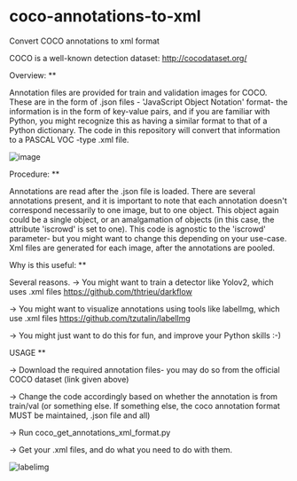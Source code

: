 # coco-annotations-to-xml
Convert COCO annotations to xml format 

 
COCO is a well-known detection dataset:
http://cocodataset.org/

Overview:
**

Annotation files are provided for train and validation images for COCO. These are in the form of .json files - 'JavaScript Object Notation' format- the information is in the form of key-value pairs, and if you are familiar with Python, you might recognize this as having a similar format to that of a Python dictionary.
The code in this repository will convert that information to a PASCAL VOC -type .xml file.

![image](https://user-images.githubusercontent.com/58288779/78465340-06d0d280-7727-11ea-90b7-0a612f6f8c36.png)

Procedure:
**

Annotations are read after the .json file is loaded. 
There are several annotations present, and it is important to note that each annotation doesn't correspond necessarily to one image, but to one object. This object again could be a single object, or an amalgamation of objects (in this case, the attribute 'iscrowd' is set to one). 
This code is agnostic to the 'iscrowd' parameter- but you might want to change this depending on your use-case.
Xml files are generated for each image, after the annotations are pooled. 

Why is this useful:
**

Several reasons.
-> You might want to train a detector like Yolov2, which uses .xml files
https://github.com/thtrieu/darkflow

-> You might want to visualize annotations using tools like labelImg, which use .xml files
https://github.com/tzutalin/labelImg

-> You might just want to do this for fun, and improve your Python skills :-)


USAGE
**

-> Download the required annotation files- you may do so from the official COCO dataset (link given above)

-> Change the code accordingly  based on whether the annotation is from train/val (or something else. If something else, the coco annotation format MUST be maintained, .json file and all)

-> Run coco_get_annotations_xml_format.py

-> Get your .xml files, and do what you need to do with them.

![labelimg](https://user-images.githubusercontent.com/58288779/78465309-95911f80-7726-11ea-9a6b-71155412b21e.png)
